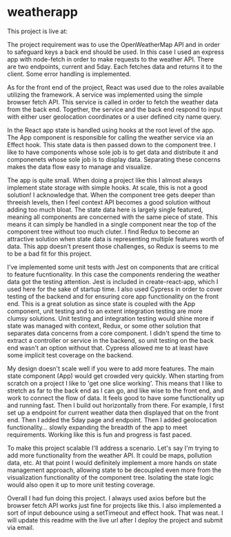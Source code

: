 # weatherapp

This project is live at: 

The project requirement was to use the OpenWeatherMap API and in order to safeguard keys a back end should be used. In this case I used an express app with node-fetch in order to make requests to the weather API. There are two endpoints, current and 5day. Each fetches data and returns it to the client. Some error handling is implemented.

As for the front end of the project, React was used due to the roles available utilizing the framework. A service was implemented using the simple browser fetch API. This service is called in order to fetch the weather data from the back end. Together, the service and the back end respond to input with either user geolocation coordinates or a user defined city name query.

In the React app state is handled using hooks at the root level of the app. The App component is responsible for calling the weather service via an Effect hook. This state data is then passed down to the component tree. I like to have components whose sole job is to get data and distribute it and componenets whose sole job is to display data. Separating these concerns makes the data flow easy to manage and visualize.

The app is quite small. When doing a project like this I almost always implement state storage with simple hooks. At scale, this is not a good solution! I acknowledge that. When the component tree gets deeper than threeish levels, then I feel context API becomes a good solution without adding too much bloat. The state data here is largely single featured, meaning all components are concerned with the same piece of state. This means it can simply be handled in a single component near the top of the component tree without too much cluter. I find Redux to become an attractive solution when state data is representing multiple features worth of data. This app doesn't present those challenges, so Redux is seems to me to be a bad fit for this project.

I've implemented some unit tests with Jest on components that are critical to feature fucntionality. In this case the components rendering the weather data got the testing attention. Jest is included in create-react-app, which I used here for the sake of startup time. I also used Cypress in order to cover testing of the backend and for ensuring core app functionality on the front end. This is a great solution as since state is coupled with the App component, unit testing and to an extent integration testing are more clumsy solutions. Unit testing and integration testing would shine more if state was managed with context, Redux, or some other solution that separates data concerns from a core component. I didn't spend the time to extract a controller or service in the backend, so unit testing on the back end wasn't an option without that. Cypress allowed me to at least have some implicit test coverage on the backend.

My design doesn't scale well if you were to add more features. The main state component (App) would get crowded very quickly. When starting from scratch on a project I like to 'get one slice working'. This means that I like to stretch as far to the back end as I can go, and like wise to the front end, and work to connect the flow of data. It feels good to have some functionality up and running fast. Then I build out horizontally from there. For example, I first set up a endpoint for current weather data then displayed that on the front end. Then I added the 5day page and endpoint. Then I added geolocation functionality... slowly expanding the breadth of the app to meet requirements. Working like this is fun and progress is fast paced.

To make this project scalable I'll address a scenario. Let's say I'm trying to add more functionality from the weather API. It could be maps, pollution data, etc. At that point I would definitely implement a more hands on state management approach, allowing state to be decoupled even more from the visualization functionality of the component tree. Isolating the state logic would also open it up to more unit testing coverage.

Overall I had fun doing this project. I always used axios before but the browser fetch API works just fine for projects like this. I also implemented a sort of input debounce using a setTimeout and effect hook. That was neat. I will update this readme with the live url after I deploy the project and submit via email.